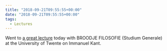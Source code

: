 ```yaml
---
title: "2018-09-21T09:55:55+00:00"
date: "2018-09-21T09:55:55+00:00"
tags:
  - Lectures
---
```


Went to [a great lecture](https://www.utwente.nl/nl/sg/programma/!/2018/9/84960/broodje-filosofie-immanuel-kant) today with BROODJE FILOSOFIE (Studium Generale) at the University of Twente on Immanuel Kant.
